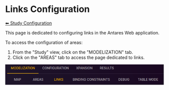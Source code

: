 # Links Configuration

[⬅ Study Configuration](../2-study.md)

This page is dedicated to configuring links in the Antares Web application.

To access the configuration of areas:

1. From the "Study" view, click on the "MODELIZATION" tab.
2. Click on the "AREAS" tab to access the page dedicated to links.

![03-links.tab.png](../../assets/media/user-guide/study/03-links.tab.png)

